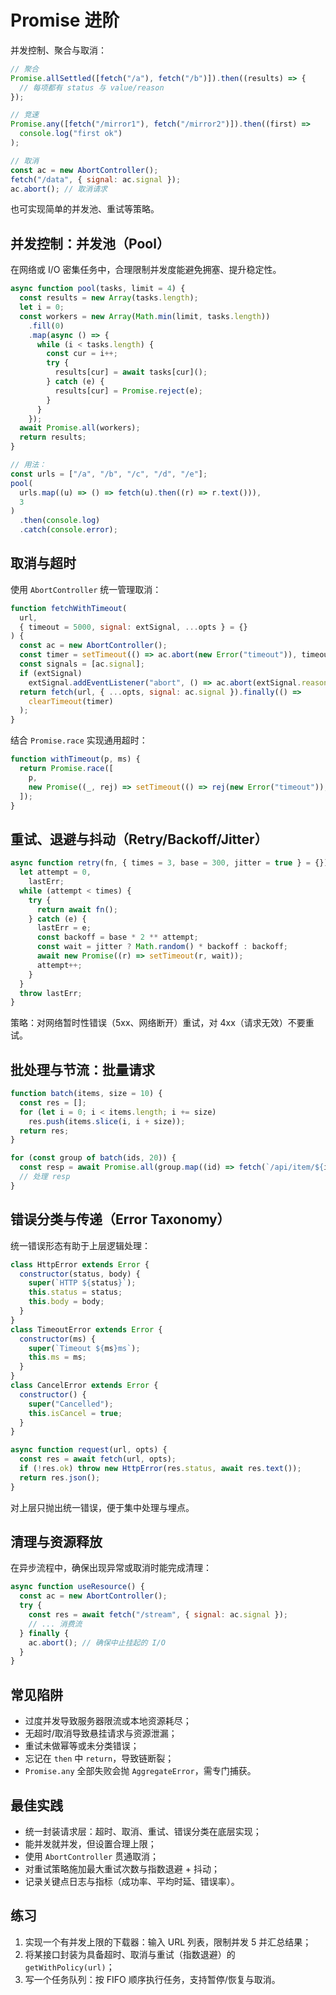 # Promise 进阶

并发控制、聚合与取消：

```javascript
// 聚合
Promise.allSettled([fetch("/a"), fetch("/b")]).then((results) => {
  // 每项都有 status 与 value/reason
});

// 竞速
Promise.any([fetch("/mirror1"), fetch("/mirror2")]).then((first) =>
  console.log("first ok")
);

// 取消
const ac = new AbortController();
fetch("/data", { signal: ac.signal });
ac.abort(); // 取消请求
```

也可实现简单的并发池、重试等策略。

## 并发控制：并发池（Pool）

在网络或 I/O 密集任务中，合理限制并发度能避免拥塞、提升稳定性。

```javascript
async function pool(tasks, limit = 4) {
  const results = new Array(tasks.length);
  let i = 0;
  const workers = new Array(Math.min(limit, tasks.length))
    .fill(0)
    .map(async () => {
      while (i < tasks.length) {
        const cur = i++;
        try {
          results[cur] = await tasks[cur]();
        } catch (e) {
          results[cur] = Promise.reject(e);
        }
      }
    });
  await Promise.all(workers);
  return results;
}

// 用法：
const urls = ["/a", "/b", "/c", "/d", "/e"];
pool(
  urls.map((u) => () => fetch(u).then((r) => r.text())),
  3
)
  .then(console.log)
  .catch(console.error);
```

## 取消与超时

使用 `AbortController` 统一管理取消：

```javascript
function fetchWithTimeout(
  url,
  { timeout = 5000, signal: extSignal, ...opts } = {}
) {
  const ac = new AbortController();
  const timer = setTimeout(() => ac.abort(new Error("timeout")), timeout);
  const signals = [ac.signal];
  if (extSignal)
    extSignal.addEventListener("abort", () => ac.abort(extSignal.reason));
  return fetch(url, { ...opts, signal: ac.signal }).finally(() =>
    clearTimeout(timer)
  );
}
```

结合 `Promise.race` 实现通用超时：

```javascript
function withTimeout(p, ms) {
  return Promise.race([
    p,
    new Promise((_, rej) => setTimeout(() => rej(new Error("timeout")), ms)),
  ]);
}
```

## 重试、退避与抖动（Retry/Backoff/Jitter）

```javascript
async function retry(fn, { times = 3, base = 300, jitter = true } = {}) {
  let attempt = 0,
    lastErr;
  while (attempt < times) {
    try {
      return await fn();
    } catch (e) {
      lastErr = e;
      const backoff = base * 2 ** attempt;
      const wait = jitter ? Math.random() * backoff : backoff;
      await new Promise((r) => setTimeout(r, wait));
      attempt++;
    }
  }
  throw lastErr;
}
```

策略：对网络暂时性错误（5xx、网络断开）重试，对 4xx（请求无效）不要重试。

## 批处理与节流：批量请求

```javascript
function batch(items, size = 10) {
  const res = [];
  for (let i = 0; i < items.length; i += size)
    res.push(items.slice(i, i + size));
  return res;
}

for (const group of batch(ids, 20)) {
  const resp = await Promise.all(group.map((id) => fetch(`/api/item/${id}`)));
  // 处理 resp
}
```

## 错误分类与传递（Error Taxonomy）

统一错误形态有助于上层逻辑处理：

```javascript
class HttpError extends Error {
  constructor(status, body) {
    super(`HTTP ${status}`);
    this.status = status;
    this.body = body;
  }
}
class TimeoutError extends Error {
  constructor(ms) {
    super(`Timeout ${ms}ms`);
    this.ms = ms;
  }
}
class CancelError extends Error {
  constructor() {
    super("Cancelled");
    this.isCancel = true;
  }
}

async function request(url, opts) {
  const res = await fetch(url, opts);
  if (!res.ok) throw new HttpError(res.status, await res.text());
  return res.json();
}
```

对上层只抛出统一错误，便于集中处理与埋点。

## 清理与资源释放

在异步流程中，确保出现异常或取消时能完成清理：

```javascript
async function useResource() {
  const ac = new AbortController();
  try {
    const res = await fetch("/stream", { signal: ac.signal });
    // ... 消费流
  } finally {
    ac.abort(); // 确保中止挂起的 I/O
  }
}
```

## 常见陷阱

- 过度并发导致服务器限流或本地资源耗尽；
- 无超时/取消导致悬挂请求与资源泄漏；
- 重试未做幂等或未分类错误；
- 忘记在 `then` 中 `return`，导致链断裂；
- `Promise.any` 全部失败会抛 `AggregateError`，需专门捕获。

## 最佳实践

- 统一封装请求层：超时、取消、重试、错误分类在底层实现；
- 能并发就并发，但设置合理上限；
- 使用 `AbortController` 贯通取消；
- 对重试策略施加最大重试次数与指数退避 + 抖动；
- 记录关键点日志与指标（成功率、平均时延、错误率）。

## 练习

1. 实现一个有并发上限的下载器：输入 URL 列表，限制并发 5 并汇总结果；
2. 将某接口封装为具备超时、取消与重试（指数退避）的 `getWithPolicy(url)`；
3. 写一个任务队列：按 FIFO 顺序执行任务，支持暂停/恢复与取消。

